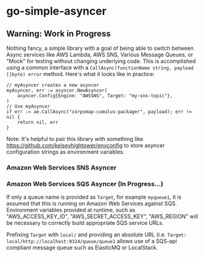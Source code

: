 # go-simple-asyncer

## Warning: Work in Progress

Nothing fancy, a simple library with a goal of being able to switch between Async services like AWS Lambda, AWS SNS, Various Message Queues, or "Mock" for testing without changing underlying code.  This is accomplished using a common interface with a `CallAsync(functionName string, payload []byte) error` method. Here's what it looks like in practice:

```
// myAsyncer creates a new asyncer
myAsyncer, err := asyncer.NewAsyncer(
    asyncer.Config{Engine: "AWSSNS", Target: "my-sns-topic"},
)
// Use myAsyncer
if err := ae.CallAsync("corpsmap-cumulus-packager", payload); err != nil {
    return nil, err
}
```

Note: It's helpful to pair this library with something like https://github.com/kelseyhightower/envconfig to store asyncer configuration strings as environment variables.

### Amazon Web Services SNS Asyncer

### Amazon Web Services SQS Asyncer (In Progress...)

If only a queue name is provided as `Target`, for example `myqueue1`, it is assumed that this is running on Amazon Web Services against SQS. Environment variables provided at runtime, such as "AWS_ACCESS_KEY_ID", "AWS_SECRET_ACCESS_KEY", "AWS_REGION" will be necessary to correctly build appropriate SQS service URLs.

Prefixing `Target` with `local/` and providing an absolute URL (i.e. `Target: local/http://localhost:9324/queue/queue1` allows use of a SQS-api compliant message queue such as ElasticMQ or LocalStack.
